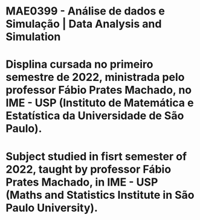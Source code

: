# MAE0399 - Análise de dados e Simulação | Data Analysis and Simulation

# Displina cursada no primeiro semestre de 2022, ministrada pelo professor Fábio Prates Machado, no IME - USP (Instituto de Matemática e Estatística da Universidade de São Paulo).
# Subject studied in fisrt semester of 2022, taught by professor Fábio Prates Machado, in IME - USP (Maths and Statistics Institute in São Paulo University).
